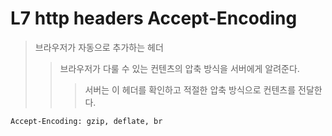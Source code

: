 # L7 http headers Accept-Encoding

> 브라우저가 자동으로 추가하는 헤더
>
> > 브라우저가 다룰 수 있는 컨텐츠의 압축 방식을 서버에게 알려준다.
> >
> > > 서버는 이 헤더를 확인하고 적절한 압축 방식으로 컨텐츠를 전달한다.

```txt
Accept-Encoding: gzip, deflate, br
```
